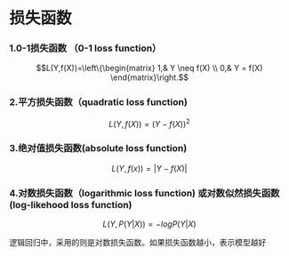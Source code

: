 # 损失函数

### 1.0-1损失函数 （0-1 loss function） 
$$L(Y,f(X))=\left\{\begin{matrix}
 1,& Y \neq f(X) \\ 
 0,& Y = f(X)
\end{matrix}\right.$$
### 2.平方损失函数（quadratic loss function) 
$$L(Y,f(X))=(Y−f(X))^2$$
### 3.绝对值损失函数(absolute loss function) 
$$L(Y,f(x))=|Y−f(X)|$$
### 4.对数损失函数（logarithmic loss function) 或对数似然损失函数(log-likehood loss function) 
$$L(Y,P(Y|X))=−logP(Y|X)$$

逻辑回归中，采用的则是对数损失函数。如果损失函数越小，表示模型越好
